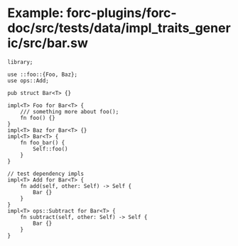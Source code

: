 # Example: forc-plugins/forc-doc/src/tests/data/impl_traits_generic/src/bar.sw

```sway
library;

use ::foo::{Foo, Baz};
use ops::Add;

pub struct Bar<T> {}

impl<T> Foo for Bar<T> {
    /// something more about foo();
    fn foo() {}
}
impl<T> Baz for Bar<T> {}
impl<T> Bar<T> {
    fn foo_bar() {
        Self::foo()
    }
}

// test dependency impls
impl<T> Add for Bar<T> {
    fn add(self, other: Self) -> Self {
        Bar {}
    }
}
impl<T> ops::Subtract for Bar<T> {
    fn subtract(self, other: Self) -> Self {
        Bar {}
    }
}
```
